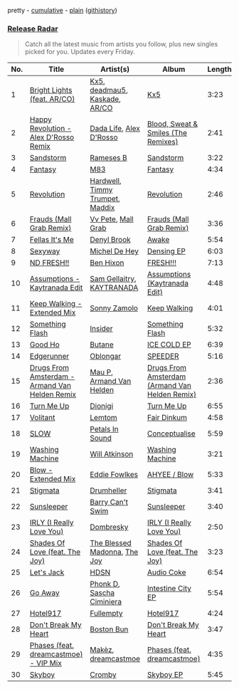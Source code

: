 pretty - [cumulative](/playlists/cumulative/Release%20Radar.md) - [plain](/playlists/plain/37i9dQZEVXbsudmxBFKW7G) ([githistory](https://github.githistory.xyz/vitokorn/spotify-playlist-archive/blob/master/playlists/plain/37i9dQZEVXbsudmxBFKW7G))

### [Release Radar](https://open.spotify.com/playlist/37i9dQZEVXbsudmxBFKW7G)

> Catch all the latest music from artists you follow, plus new singles picked for you. Updates every Friday.

| No. | Title | Artist(s) | Album | Length |
|---|---|---|---|---|
| 1 | [Bright Lights (feat. AR/CO)](https://open.spotify.com/track/7hz4FnANJOY7tR8eutPxIP) | [Kx5](https://open.spotify.com/artist/2avRYQUWQpIkzJOEkf0MdY), [deadmau5](https://open.spotify.com/artist/2CIMQHirSU0MQqyYHq0eOx), [Kaskade](https://open.spotify.com/artist/6TQj5BFPooTa08A7pk8AQ1), [AR/CO](https://open.spotify.com/artist/7mGI9Sd66FqHjIkwzkgbG7) | [Kx5](https://open.spotify.com/album/7krgzxFJr9YxsmyWlO5Ubg) | 3:23 |
| 2 | [Happy Revolution - Alex D'Rosso Remix](https://open.spotify.com/track/77sLBjkgbknLR0mfW34ZcQ) | [Dada Life](https://open.spotify.com/artist/00sAT5YX8W3xNd1EuqyHw9), [Alex D'Rosso](https://open.spotify.com/artist/6gT6Fw0g5nBD3RQiZub7cA) | [Blood, Sweat & Smiles (The Remixes)](https://open.spotify.com/album/7KfQZEIyNZJF97vH1UXgTp) | 2:41 |
| 3 | [Sandstorm](https://open.spotify.com/track/6BgDKBEgQRIHVLJH1IFo7Y) | [Rameses B](https://open.spotify.com/artist/06EfEcjc0vdvI6VNL0soIO) | [Sandstorm](https://open.spotify.com/album/3WaL1IqYdj501bSd8wMYL3) | 3:22 |
| 4 | [Fantasy](https://open.spotify.com/track/16xXl1y4lfDOPiczd3ohEs) | [M83](https://open.spotify.com/artist/63MQldklfxkjYDoUE4Tppz) | [Fantasy](https://open.spotify.com/album/3OP8x4M096zMaMx3Rk89fw) | 4:34 |
| 5 | [Revolution](https://open.spotify.com/track/4YtVNUrDjKbdrpkreAaz17) | [Hardwell](https://open.spotify.com/artist/6BrvowZBreEkXzJQMpL174), [Timmy Trumpet](https://open.spotify.com/artist/0CbeG1224FS58EUx4tPevZ), [Maddix](https://open.spotify.com/artist/0RMeG9M8QFzss9bAbq99KA) | [Revolution](https://open.spotify.com/album/19EBg9uVXWeTh3T0MzAj7X) | 2:46 |
| 6 | [Frauds (Mall Grab Remix)](https://open.spotify.com/track/6scCpOSEfY7FfDRjkHnUwL) | [Vv Pete](https://open.spotify.com/artist/66IkoRt5JAg88LCnPuyxXr), [Mall Grab](https://open.spotify.com/artist/7yF6JnFPDzgml2Ytkyl5D7) | [Frauds (Mall Grab Remix)](https://open.spotify.com/album/1JsPxT71G12JueIEVP0UR1) | 3:36 |
| 7 | [Fellas It's Me](https://open.spotify.com/track/3MfyP39MwYZoZaIla95b40) | [Denyl Brook](https://open.spotify.com/artist/6CN58XeXyI4v5FFMiltnHa) | [Awake](https://open.spotify.com/album/4a4ZLP8qjiTPDoxQ1Lbbuc) | 5:54 |
| 8 | [Sexyway](https://open.spotify.com/track/6prxnWafXUuWX0ppF1CoRX) | [Michel De Hey](https://open.spotify.com/artist/4BY4HaWussT44zj9RiCGzh) | [Densing EP](https://open.spotify.com/album/5i3aaNPiNYOOXidJcy7jib) | 6:03 |
| 9 | [ND FRESH!!](https://open.spotify.com/track/49xfHtFeWw7OfT4U5v5E7h) | [Ben Hixon](https://open.spotify.com/artist/3vT3Rpg0Mhu1iayVKeKjwP) | [FRESH!!!](https://open.spotify.com/album/1UmRcgQPi9112zTA0ddnfB) | 7:13 |
| 10 | [Assumptions - Kaytranada Edit](https://open.spotify.com/track/7lWdyj9RrMsEN6F0Dl0irE) | [Sam Gellaitry](https://open.spotify.com/artist/07UJz804RJxqNvxFXC3h9H), [KAYTRANADA](https://open.spotify.com/artist/6qgnBH6iDM91ipVXv28OMu) | [Assumptions (Kaytranada Edit)](https://open.spotify.com/album/5YTiQmOzu1m293UgtWNJSR) | 4:48 |
| 11 | [Keep Walking - Extended Mix](https://open.spotify.com/track/7ECF5m2GdUqEqk7j6oAIGK) | [Sonny Zamolo](https://open.spotify.com/artist/7E3nGPxATIY0PQvkQ80XND) | [Keep Walking](https://open.spotify.com/album/0qMDN9Lb408WqSXodEbttD) | 4:01 |
| 12 | [Something Flash](https://open.spotify.com/track/5EvXeBEeiRhiiWNPVVl7Fk) | [Insider](https://open.spotify.com/artist/5yaizBILHOGLFgGUs3tIlV) | [Something Flash](https://open.spotify.com/album/6GLgI7Ed3CpV5YKtuyuDw5) | 5:32 |
| 13 | [Good Ho](https://open.spotify.com/track/7hEsXzneQS3AUbzcND4U1M) | [Butane](https://open.spotify.com/artist/1xIDAQZRSEj6Eopz7zTDRx) | [ICE COLD EP](https://open.spotify.com/album/6bpR2Ki1ZbOcCfexiXf4YB) | 6:39 |
| 14 | [Edgerunner](https://open.spotify.com/track/7IzWdkfZoXwlAjANOMlQXo) | [Oblongar](https://open.spotify.com/artist/6iPNWiDiSp5mNhQFgtgJWz) | [SPEEDER](https://open.spotify.com/album/3MZO4NBletsnl2NaKyQv5Z) | 5:16 |
| 15 | [Drugs From Amsterdam - Armand Van Helden Remix](https://open.spotify.com/track/1i7ystPYSrQGjDw3ykXTgR) | [Mau P](https://open.spotify.com/artist/0w1sbtZVQoK6GzV4A4OkCv), [Armand Van Helden](https://open.spotify.com/artist/3cQA9WH8liZfeja1DxcDYE) | [Drugs From Amsterdam (Armand Van Helden Remix)](https://open.spotify.com/album/5BJsik3qQYgBnm8mtwfTL4) | 2:36 |
| 16 | [Turn Me Up](https://open.spotify.com/track/1VMFj7gQ3b7xCBV0UXgxwJ) | [Dionigi](https://open.spotify.com/artist/0ZttkQrMJ0pmsRCdExMJLr) | [Turn Me Up](https://open.spotify.com/album/2F3RaInijVLl7OEzgql5ip) | 6:55 |
| 17 | [Volitant](https://open.spotify.com/track/5aVembXiHh1MOlug5Ezb4a) | [Lemtom](https://open.spotify.com/artist/2B9xp0rpwFz5TON2ZSSKEF) | [Fair Dinkum](https://open.spotify.com/album/3rGp2a0MHLYq67gXF9qn4Z) | 4:58 |
| 18 | [SLOW](https://open.spotify.com/track/1nrz3tQklw9eY3ZUUwbQlr) | [Petals In Sound](https://open.spotify.com/artist/6uGr8XwjTRojCmWuHhOgxa) | [Conceptualise](https://open.spotify.com/album/2yRPWXC7Rjf5GQOehIGLMI) | 5:59 |
| 19 | [Washing Machine](https://open.spotify.com/track/1zQuhIGZ9NRgeVKrAEEidI) | [Will Atkinson](https://open.spotify.com/artist/5FXLHhKgStv36wfwXMhTWt) | [Washing Machine](https://open.spotify.com/album/521QKaDg3rcfDTczics6GO) | 3:21 |
| 20 | [Blow - Extended Mix](https://open.spotify.com/track/0mqnHblB3Rp7Tv212rKc1D) | [Eddie Fowlkes](https://open.spotify.com/artist/5s52J0wTa9B4YFG39iqXny) | [AHYEE / Blow](https://open.spotify.com/album/6xQ9jd2kIIqGdyO0Nj9seU) | 5:33 |
| 21 | [Stigmata](https://open.spotify.com/track/5lp9Ewk2fJoFai519rYlUx) | [Drumheller](https://open.spotify.com/artist/5R8YpQLNJ61IPdQ32UC1in) | [Stigmata](https://open.spotify.com/album/7Kl4qK7KmBAK9FuytFmP6F) | 3:41 |
| 22 | [Sunsleeper](https://open.spotify.com/track/7yWd93ZTbCuhaH2QCsTHKc) | [Barry Can't Swim](https://open.spotify.com/artist/0vTVU0KH0CVzijsoKGsTPl) | [Sunsleeper](https://open.spotify.com/album/0ek3Sau5tGwOmwQFAzrx1M) | 3:40 |
| 23 | [IRLY (I Really Love You)](https://open.spotify.com/track/0TZmwiefBLRaNYtkRWH8Uh) | [Dombresky](https://open.spotify.com/artist/2GVtgxcx7jg5xVCZsIHSGN) | [IRLY (I Really Love You)](https://open.spotify.com/album/1ZaGCKsUUEhsfEbzTJeGrk) | 2:50 |
| 24 | [Shades Of Love (feat. The Joy)](https://open.spotify.com/track/28pQcTJag5xFasUq2fw9PK) | [The Blessed Madonna](https://open.spotify.com/artist/4TvhRzxIL1le2PWCeUqxQw), [The Joy](https://open.spotify.com/artist/0m75hupsCHphMuGJlDkQby) | [Shades Of Love (feat. The Joy)](https://open.spotify.com/album/65PtC0GDmt3AyIxcCaThDR) | 3:23 |
| 25 | [Let's Jack](https://open.spotify.com/track/4DOwYOMO7UDQLq3zaDwVaR) | [HDSN](https://open.spotify.com/artist/0Y3cLALqiPM33V0ObA5TUz) | [Audio Coke](https://open.spotify.com/album/7g50aFrKdfhFL75rfxu4P8) | 6:54 |
| 26 | [Go Away](https://open.spotify.com/track/0fJw575KQxFFzw2VhvWv8K) | [Phonk D](https://open.spotify.com/artist/2egvf4nlPoreH9CR00N5xP), [Sascha Ciminiera](https://open.spotify.com/artist/4kRaBawjqQ5GZ2Lt0w8X60) | [Intestine City EP](https://open.spotify.com/album/3RxwBwZmf384d8OVmTJx9A) | 5:54 |
| 27 | [Hotel917](https://open.spotify.com/track/5iGh98B684b6bLALQXkqTE) | [Fullempty](https://open.spotify.com/artist/0j532qZGt5B2gCxyeXlf56) | [Hotel917](https://open.spotify.com/album/2QpTggYzb7SLIr9WQgoghW) | 4:24 |
| 28 | [Don't Break My Heart](https://open.spotify.com/track/4FlUR0F8qDcCJoppxn4UFZ) | [Boston Bun](https://open.spotify.com/artist/1Na1sVrGWKwAigaW7a6hi5) | [Don't Break My Heart](https://open.spotify.com/album/00aSM0hWFLEe2wFZ3LiPxn) | 3:47 |
| 29 | [Phases (feat. dreamcastmoe) - VIP Mix](https://open.spotify.com/track/1KI5bVsvd7OcCpWhyJsbGK) | [Makèz](https://open.spotify.com/artist/0jJ2FmezizVLUIll3rbXmE), [dreamcastmoe](https://open.spotify.com/artist/05PeUup2zYw9VOGnaknbn9) | [Phases (feat. dreamcastmoe)](https://open.spotify.com/album/7LPIzGmvdtNgLdGPlxHjKn) | 4:35 |
| 30 | [Skyboy](https://open.spotify.com/track/7t8NKfHuShXqfniR54rxBB) | [Cromby](https://open.spotify.com/artist/1qxDhjTatsIGuMVF3LMAOX) | [Skyboy EP](https://open.spotify.com/album/02UzYcAwTBeLRZxMyIFxkz) | 5:45 |